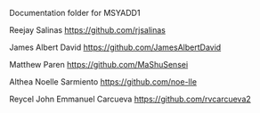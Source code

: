 Documentation folder for MSYADD1 

Reejay Salinas https://github.com/rjsalinas

James Albert David https://github.com/JamesAlbertDavid

Matthew Paren https://github.com/MaShuSensei

Althea Noelle Sarmiento https://github.com/noe-lle

Reycel John Emmanuel Carcueva https://github.com/rvcarcueva2
